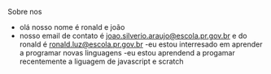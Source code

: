 Sobre  nos
- olá nosso nome é ronald e joão
- nosso email de contato é joao.silverio.araujo@escola.pr.gov.br  e      do ronald é ronald.luz@escola.pr.gov.br
-eu estou interresado em aprender a programar novas linguagens
-eu estou aprendend a progamar recentemente a liguagem de javascript e scratch










   

